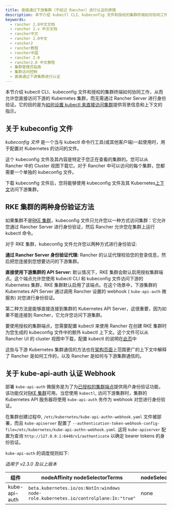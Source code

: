 ```yaml
---
title: 直接通过下游集群（不经过 Rancher）进行认证的原理
description: 本节介绍 kubectl CLI、kubeconfig 文件和授权的集群终端如何协同工作，从而允许您直接访问下游的 Kubernetes 集群，而无需通过 Rancher Server进行身份验证。它的目的是为如何设置 kubectl 来直接访问集群提供背景信息和上下文的指示。
keywords:
  - rancher 2.0中文文档
  - rancher 2.x 中文文档
  - rancher中文
  - rancher 2.0中文
  - rancher2
  - rancher教程
  - rancher中国
  - rancher 2.0
  - rancher2.0 中文教程
  - 集群管理员指南
  - 集群访问控制
  - 直接通过下游集群进行认证
---
```


本节介绍 kubectl CLI、kubeconfig 文件和授权的集群终端如何协同工作，从而允许您直接访问下游的 Kubernetes 集群，而无需通过 Rancher Server 进行身份验证。它的目的是为[如何设置 kubectl 来直接访问集群](/docs/cluster-admin/cluster-access/kubectl/_index)提供背景信息和上下文的指示。

## 关于 kubeconfig 文件

_kubeconfig 文件_ 是一个当与 kubectl 命令行工具(或其他客户端)一起使用时，用于配置对 Kubernetes 的访问的文件。

这个 kubeconfig 文件及其内容是特定于您正在查看的集群的。您可以从 Rancher 中的 Cluster 视图下载它。对于 Rancher 中可以访问的每个集群，您都需要一个单独的 kubeconfig 文件。

下载 kubeconfig 文件后，您将能够使用 kubeconfig 文件及其 Kubernetes[上下文](https://kubernetes.io/docs/reference/kubectl/cheatsheet/#kubectl-context-and-configuration)访问下游集群。

## RKE 集群的两种身份验证方法

如果集群不是[RKE 集群](/docs/cluster-provisioning/rke-clusters/_index)，kubeconfig 文件只允许您以一种方式访问集群：它允许您通过 Rancher Server 进行身份验证，然后 Rancher 允许您在集群上运行 kubectl 命令。

对于 RKE 集群，kubeconfig 文件允许您以两种方式进行身份验证:

**通过 Rancher Server 身份验证代理:** Rancher 的认证代理校验您的登录信息，然后把您连接到您想要访问的下游集群。

**直接使用下游集群的 API Server:** 默认情况下，RKE 集群会默认启用授权集群端点。这个端点允许您使用 kubectl CLI 和 kubeconfig 文件访问下游的 Kubernetes 集群，RKE 集群默认启用了该端点。在这个场景中，下游集群的 Kubernetes API Server 通过调用 Rancher 设置的 webhook ( `kube-api-auth` 微服务) 对您进行身份验证。

第二种方法是能够直接连接到集群的 Kubernetes API Server，这很重要，因为如果不能连接到 Rancher，它允许您访问下游集群。

要使用授权的集群端点，您需要配置 kubectl 来使用 Rancher 在创建 RKE 集群时为您生成的 kubeconfig 文件中的额外 kubectl 上下文。这个文件可以从 Rancher UI 的 cluster 视图中下载，配置 kubectl 的说明在[此页](/docs/cluster-admin/cluster-access/kubectl/_index)中

这些与下游 Kubernetes 集群通信的方法也在[架构页面](/docs/overview/architecture/_index)上范围更广的上下文中解释了 Rancher 是如何工作的，以及 Rancher 是如何与下游集群通信的。

## 关于 kube-api-auth 认证 Webhook

部署 `kube-api-auth` 微服务是为了为[已授权的集群端点](/docs/overview/architecture/_index)提供用户身份验证功能，该功能仅对[RKE 集群](/docs/cluster-provisioning/rke-clusters/_index)可用。当您使用 `kubectl`, 访问下游集群时，集群的 Kubernetes API 服务器将使用 `kube-api-auth` 务作为 webhook 对您进行身份验证。

在集群创建过程中, `/etc/kubernetes/kube-api-authn-webhook.yaml` 文件被部署，而且 `kube-apiserver` 配置了 `--authentication-token-webhook-config-file=/etc/kubernetes/kube-api-authn-webhook.yaml`. 这将 `kube-apiserver` 配置为查询 `http://127.0.0.1:6440/v1/authenticate` 以确定 bearer tokens 的身份验证。

`kube-api-auth` 的调度规则如下:

_适用于 v2.3.0 及以上版本_

| 组件          | nodeAffinity nodeSelectorTerms                                                             | nodeSelector | Tolerations       |
| ------------- | ------------------------------------------------------------------------------------------ | ------------ | ----------------- |
| kube-api-auth | `beta.kubernetes.io/os:NotIn:windows`<br/>`node-role.kubernetes.io/controlplane:In:"true"` | none         | `operator:Exists` |
